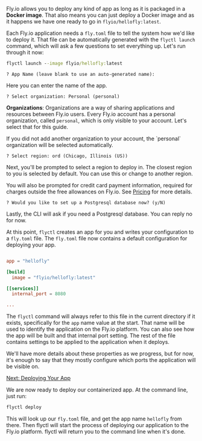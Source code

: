 Fly.io allows you to deploy any kind of app as long as it is packaged in a **Docker image**. That also means you can just deploy a Docker image and as it happens we have one ready to go in `flyio/hellofly:latest`. 

Each Fly.io application needs a `fly.toml` file to tell the system how we'd like to deploy it. That file can be automatically generated with the `flyctl launch` command, which will ask a few questions to set everything up. Let's run through it now: 

```cmd
flyctl launch --image flyio/hellofly:latest
```
```output 
? App Name (leave blank to use an auto-generated name):
```
Here you can enter the name of the app.
```output 
? Select organization: Personal (personal)
```
**Organizations**: Organizations are a way of sharing applications and resources between Fly.io users. Every Fly.io account has a personal organization, called `personal`, which is only visible to your account. Let's select that for this guide.

<div class="callout">
    If you did not add another organization to your account, the `personal` organization will be selected automatically.  
</div>

```output
? Select region: ord (Chicago, Illinois (US))
```
Next, you'll be prompted to select a region to deploy in. The closest region to you is selected by default. You can use this or change to another region. 


<div class="callout">

You will also be prompted for credit card payment information, required for charges outside the free allowances on Fly.io. See [Pricing](/docs/about/pricing) for more details.

</div>

```output
? Would you like to set up a Postgresql database now? (y/N)
```
Lastly, the CLI will ask if you need a Postgresql database. You can reply no for now.

At this point, `flyctl` creates an app for you and writes your configuration to a `fly.toml` file. The `fly.toml` file now contains a default configuration for deploying your app.

```toml

app = "hellofly"

[build]
  image = "flyio/hellofly:latest"

[[services]]
  internal_port = 8080

...
```

The `flyctl` command will always refer to this file in the current directory if it exists, specifically for the `app` name value at the start. That name will be used to identify the application on the Fly.io platform. You can also see how the app will be built and that internal port setting. The rest of the file contains settings to be applied to the application when it deploys. 

We'll have more details about these properties as we progress, but for now, it's enough to say that they mostly configure which ports the application will be visible on.

[Next: Deploying Your App](/docs/hands-on/deploy-app/)


We are now ready to deploy our containerized app. At the command line, just run:

```cmd
flyctl deploy
```

This will look up our `fly.toml` file, and get the app name `hellofly` from there. Then flyctl will start the process of deploying our application to the Fly.io platform. flyctl will return you to the command line when it's done.
